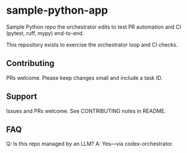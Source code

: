 # sample-python-app
Sample Python repo the orchestrator edits to test PR automation and CI (pytest, ruff, mypy) end-to-end.


This repository exists to exercise the orchestrator loop and CI checks.

## Contributing
PRs welcome. Please keep changes small and include a task ID.

## Support
Issues and PRs welcome. See CONTRIBUTING notes in README.

## FAQ
Q: Is this repo managed by an LLM?
A: Yes—via codex-orchestrator.
